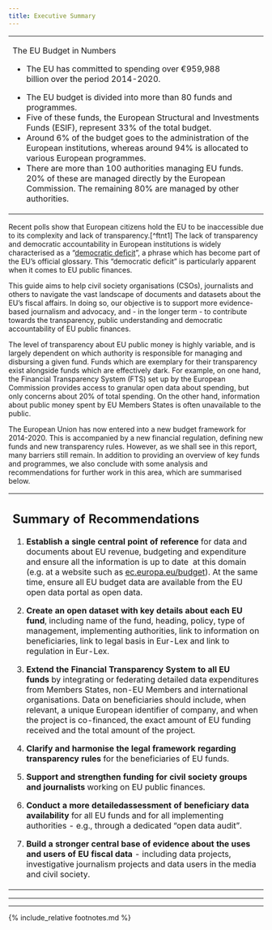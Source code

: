 ```yaml
---
title: Executive Summary
---
```




<table>
<col width="100%" />
<tbody>
<tr class="odd">
<td align="left"><p>The EU Budget in Numbers</p>
<p></p>
<ul>
<li>The EU has committed to spending over €959,988 billion over the period 2014-2020.</li>
</ul>
<ul>
<li>The EU budget is divided into more than 80 funds and programmes.</li>
<li>Five of these funds, the European Structural and Investments Funds (ESIF), represent 33% of the total budget.</li>
<li>Around 6% of the budget goes to the administration of the European institutions, whereas around 94% is allocated to various European programmes.</li>
<li>There are more than 100 authorities managing EU funds. 20% of these are managed directly by the European Commission. The remaining 80% are managed by other authorities.</li>
</ul></td>
</tr>
</tbody>
</table>

Recent polls show that European citizens hold the EU to be inaccessible due to its complexity and lack of transparency.[^ftnt1] The lack of transparency and democratic accountability in European institutions is widely characterised as a “[democratic deficit](http://europa.eu/legislation_summaries/glossary/democratic_deficit_en.htm)”, a phrase which has become part of the EU’s official glossary. This “democratic deficit” is particularly apparent when it comes to EU public finances.

This guide aims to help civil society organisations (CSOs), journalists and others to navigate the vast landscape of documents and datasets about the EU’s fiscal affairs. In doing so, our objective is to support more evidence-based journalism and advocacy, and - in the longer term - to contribute towards the transparency, public understanding and democratic accountability of EU public finances.

The level of transparency about EU public money is highly variable, and is largely dependent on which authority is responsible for managing and disbursing a given fund. Funds which are exemplary for their transparency exist alongside funds which are effectively dark. For example, on one hand, the Financial Transparency System (FTS) set up by the European Commission provides access to granular open data about spending, but only concerns about 20% of total spending. On the other hand, information about public money spent by EU Members States is often unavailable to the public.

The European Union has now entered into a new budget framework for 2014-2020. This is accompanied by a new financial regulation, defining new funds and new transparency rules. However, as we shall see in this report, many barriers still remain. In addition to providing an overview of key funds and programmes, we also conclude with some analysis and recommendations for further work in this area, which are summarised below.



<table>
<col width="100%" />
<tbody>
<tr class="odd">
<td align="left"><h2>Summary of Recommendations</h2>
<p></p>
<ol>
<li><strong>Establish a single central point of reference</strong> for data and documents about EU revenue, budgeting and expenditure and ensure all the information is up to date  at this domain (e.g. at a website such as <a href="http://www.google.com/url?q=http%3A%2F%2Fec.europa.eu%2Fbudget&amp;sa=D&amp;sntz=1&amp;usg=AFQjCNFWcyA9aOiTTUegt8YVevYXpnkn0Q">ec.europa.eu/budget</a>). At the same time, ensure all EU budget data are available from the EU open data portal as open data.</li>
</ol>
<p></p>
<ol start="2">
<li><strong>C</strong><strong>reate an open dataset with key details about each EU fund</strong>, including name of the fund, heading, policy, type of management, implementing authorities, link to information on beneficiaries, link to legal basis in Eur-Lex and link to regulation in Eur-Lex.</li>
</ol>
<p></p>
<ol start="3">
<li><strong>Extend the Financial Transparency System to all EU funds</strong> by integrating or federating detailed data expenditures from Members States, non-EU Members and international organisations. Data on beneficiaries should include, when relevant, a unique European identifier of company, and when the project is co-financed, the exact amount of EU funding received and the total amount of the project.</li>
</ol>
<p></p>
<ol start="4">
<li><strong>Clarify and harmonise the legal framework regarding transparency rules</strong> for the beneficiaries of EU funds.</li>
</ol>
<p></p>
<ol start="5">
<li><strong>Support and strengthen funding for civil society groups and journalists</strong> working on EU public finances.</li>
</ol>
<p></p>
<ol start="6">
<li><strong>Conduct a more detailed</strong><strong>assessment</strong><strong> of beneficiary data availability</strong> for all EU funds and for all implementing authorities - e.g., through a dedicated “open data audit”.</li>
</ol>
<p></p>
<ol start="7">
<li><strong>Build a stronger central base of evidence about the uses and users of EU fiscal data</strong> - including data projects, investigative journalism projects and data users in the media and civil society.</li>
</ol>
<p></p></td>
</tr>
</tbody>
</table>

* * * * *


* * * * *

{% include_relative footnotes.md %}
